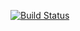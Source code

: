 [![Build Status](https://app.travis-ci.com/hlomla/avo_shopper.svg?branch=main)](https://app.travis-ci.com/hlomla/avo_shopper)







